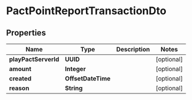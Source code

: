 

# PactPointReportTransactionDto


## Properties

| Name | Type | Description | Notes |
|------------ | ------------- | ------------- | -------------|
|**playPactServerId** | **UUID** |  |  [optional] |
|**amount** | **Integer** |  |  [optional] |
|**created** | **OffsetDateTime** |  |  [optional] |
|**reason** | **String** |  |  [optional] |



